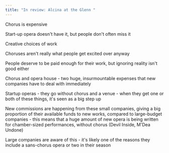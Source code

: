 ```yaml
---
title: "In review: Alcina at the Glenn "
---
```


Chorus is expensive

Start-up opera doesn't have it, but people don't often miss it

Creative choices of work

Choruses aren't really what people get excited over anyway

People deserve to be paid enough for their work, but ignoring reality isn't good either

Chorus and opera house - two huge, insurmountable expenses that new companies have to deal with immediately

Startup operas - they go without chorus and a venue - when they get one or both of these things, it's seen as a big step up

New commissions are happening from these small companies, giving a big proportion of their available funds to new works, compared to large-budget companies - this means that a huge amount of new opera is being written for chamber-sized performances, without chorus (Devil Inside, M'Dea Undone)

Large companies are aware of this - it's likely one of the reasons they include a sans-chorus opera or two in their season
